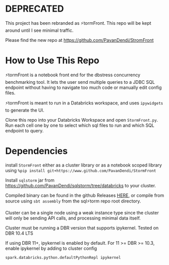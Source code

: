 # DEPRECATED

This project has been rebranded as ⚡tormFront.  This repo will be kept around until I see minimal traffic.

Please find the new repo at <https://github.com/PavanDendi/StromFront>

# How to Use This Repo

⚡tormFront is a notebook front end for the dbstress concurrency benchmarking tool.  It lets the user send multiple queries to a JDBC SQL endpoint without having to navigate too much code or manually edit config files.

⚡tormFront is meant to run in a Databricks workspace, and uses `ipywidgets` to generate the UI.

Clone this repo into your Databricks Workspace and open `StormFront.py`.  Run each cell one by one to select which sql files to run and which SQL endpoint to query.

# Dependencies

install `StormFront` either as a cluster library or as a notebook scoped library using `%pip install git+https://www.github.com/PavanDendi/StormFront`

Install `sqlstorm` jar from https://github.com/PavanDendi/sqlstorm/tree/databricks to your cluster.

Compiled binary can be found in the github Releases [HERE](https://github.com/PavanDendi/dbstress/releases/download/0.0.0/sqlstorm-assembly-0.0.0-SNAPSHOT.jar), or compile from source using `sbt assembly` from the sql⚡torm repo root directory.

Cluster can be a single node using a weak instance type since the cluster will only be sending API calls, and processing minimal data itself.

Cluster must be running a DBR version that supports ipykernel. Tested on DBR 10.4 LTS

If using DBR 11+, ipykernel is enabled by default.
For 11 >= DBR >= 10.3, enable ipykernel by adding to cluster config
```
spark.databricks.python.defaultPythonRepl ipykernel
```
